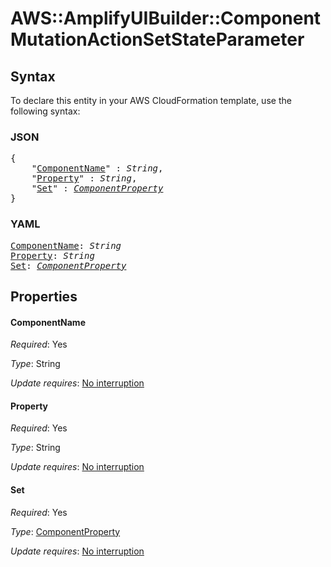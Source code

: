 # AWS::AmplifyUIBuilder::Component MutationActionSetStateParameter

## Syntax

To declare this entity in your AWS CloudFormation template, use the following syntax:

### JSON

<pre>
{
    "<a href="#componentname" title="ComponentName">ComponentName</a>" : <i>String</i>,
    "<a href="#property" title="Property">Property</a>" : <i>String</i>,
    "<a href="#set" title="Set">Set</a>" : <i><a href="componentproperty.md">ComponentProperty</a></i>
}
</pre>

### YAML

<pre>
<a href="#componentname" title="ComponentName">ComponentName</a>: <i>String</i>
<a href="#property" title="Property">Property</a>: <i>String</i>
<a href="#set" title="Set">Set</a>: <i><a href="componentproperty.md">ComponentProperty</a></i>
</pre>

## Properties

#### ComponentName

_Required_: Yes

_Type_: String

_Update requires_: [No interruption](https://docs.aws.amazon.com/AWSCloudFormation/latest/UserGuide/using-cfn-updating-stacks-update-behaviors.html#update-no-interrupt)

#### Property

_Required_: Yes

_Type_: String

_Update requires_: [No interruption](https://docs.aws.amazon.com/AWSCloudFormation/latest/UserGuide/using-cfn-updating-stacks-update-behaviors.html#update-no-interrupt)

#### Set

_Required_: Yes

_Type_: <a href="componentproperty.md">ComponentProperty</a>

_Update requires_: [No interruption](https://docs.aws.amazon.com/AWSCloudFormation/latest/UserGuide/using-cfn-updating-stacks-update-behaviors.html#update-no-interrupt)
